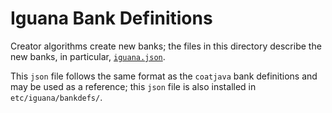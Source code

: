 # Iguana Bank Definitions

Creator algorithms create new banks; the files in this directory describe the new banks, in particular, [`iguana.json`](iguana.json).

This `json` file follows the same format as the `coatjava` bank definitions and may be used as a reference; this `json` file is also installed in `etc/iguana/bankdefs/`.
